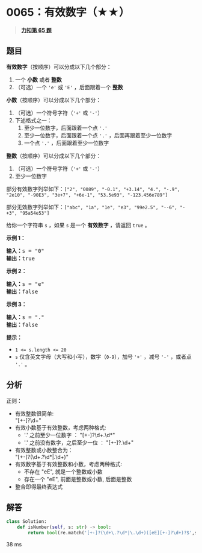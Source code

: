 # 0065：有效数字（★★）


> <u>**[力扣第 65 题](https://leetcode.cn/problems/valid-number/)**</u>

## 题目

<p><strong>有效数字</strong>（按顺序）可以分成以下几个部分：</p>

<ol>
<li>一个 <strong>小数</strong> 或者 <strong>整数</strong></li>
<li>（可选）一个 <code>'e'</code> 或 <code>'E'</code> ，后面跟着一个 <strong>整数</strong></li>
</ol>

<p><strong>小数</strong>（按顺序）可以分成以下几个部分：</p>

<ol>
<li>（可选）一个符号字符（<code>'+'</code> 或 <code>'-'</code>）</li>
<li>下述格式之一：
<ol>
<li>至少一位数字，后面跟着一个点 <code>'.'</code></li>
<li>至少一位数字，后面跟着一个点 <code>'.'</code> ，后面再跟着至少一位数字</li>
<li>一个点 <code>'.'</code> ，后面跟着至少一位数字</li>
</ol>
</li>
</ol>

<p><strong>整数</strong>（按顺序）可以分成以下几个部分：</p>

<ol>
<li>（可选）一个符号字符（<code>'+'</code> 或 <code>'-'</code>）</li>
<li>至少一位数字</li>
</ol>

<p>部分有效数字列举如下：<code>["2", "0089", "-0.1", "+3.14", "4.", "-.9", "2e10", "-90E3", "3e+7", "+6e-1", "53.5e93", "-123.456e789"]</code></p>

<p>部分无效数字列举如下：<code>["abc", "1a", "1e", "e3", "99e2.5", "--6", "-+3", "95a54e53"]</code></p>

<p>给你一个字符串 <code>s</code> ，如果 <code>s</code> 是一个 <strong>有效数字</strong> ，请返回 <code>true</code> 。</p>



<p><strong>示例 1：</strong></p>

<pre>
<strong>输入：</strong>s = "0"
<strong>输出：</strong>true
</pre>

<p><strong>示例 2：</strong></p>

<pre>
<strong>输入：</strong>s = "e"
<strong>输出：</strong>false
</pre>

<p><strong>示例 3：</strong></p>

<pre>
<strong>输入：</strong>s = "."
<strong>输出：</strong>false
</pre>



<p><strong>提示：</strong></p>

<ul>
<li><code>1 &lt;= s.length &lt;= 20</code></li>
<li><code>s</code> 仅含英文字母（大写和小写），数字（<code>0-9</code>），加号 <code>'+'</code> ，减号 <code>'-'</code> ，或者点 <code>'.'</code> 。</li>
</ul>


## 分析

正则：
- 有效整数很简单:	 
	"[+-]?\d+"	
- 有效小数基于有效整数，考虑两种格式:
	- '.' 之前至少一位数字 ：
		"[+-]?\d+\.\d*"
	- '.' 之前没有数字，之后至少一位 ：
		"[+-]?\.\d+"
- 有效整数或小数整合为：	   
		"[+-]?(\d+\.?\d*|\.\d+)"
- 有效数字基于有效整数和小数，考虑两种格式:
	- 不存在 "eE", 就是一个整数或小数	
	- 存在一个 "eE", 前面是整数或小数, 后面是整数 
- 整合即得最终表达式


## 解答

```python
class Solution:
    def isNumber(self, s: str) -> bool:
        return bool(re.match('[+-]?(\d+\.?\d*|\.\d+)([eE][+-]?\d+)?$',s))
```
38 ms

